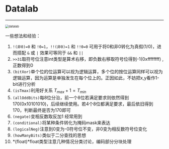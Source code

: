 # Datalab

------

<img src="C:\Users\Lenovo\Desktop\Share\datalab.png" alt="datalab" style="zoom: 67%;" />

一些想法和经验：

1. `!(非0)=0` 和 `!0=1`，`!!(非0)=1` 和 `!!0=0` 可用于将0和非0转化为真假(1/0)，进而搭配 `&` 或 `|` 效果可等同于 `&&` 和 `||`
2. `>>31`取符号位注意int类型是算术右移，即负数右移取符号位得到-1(0xffffffff) , 正数得到0
3. `(bitXor)`单个位的位运算可以视为逻辑运算，多个位的按位运算同样可以视为逻辑运算，因为运算是单独发生在每个位上的。正因如此，不妨把x,y看作1-bit进行分析
4. `(isTmax)`利用好关系 $T_{max}+1=T_{min}$ 
5. `(allOddBits)`每8位分治，前一个8位若满足要求则依然得到170(0x10101010)，后续继续使用。若4个8位都满足要求，最后依旧得到170，判断最终是否为170即可
6. `(negate)`变相反数取反加1 经常用到
7. `(conditional)`将某种条件转化为掩码mask来表达
8. `(logicalNeg)`注意到0变为-0符号位不变，非0变为相反数符号位变化
9. `(howManyBits)`类似于二分查找的思想
10. *(float)*float类型注意几种情况分类讨论，编码部分分块处理
